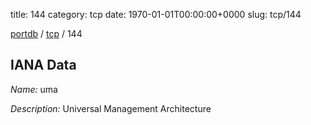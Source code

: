title: 144
category: tcp
date: 1970-01-01T00:00:00+0000
slug: tcp/144

[portdb](/) / [tcp](/category/tcp.html) / 144


## IANA Data

_Name:_ uma

_Description:_ Universal Management Architecture

